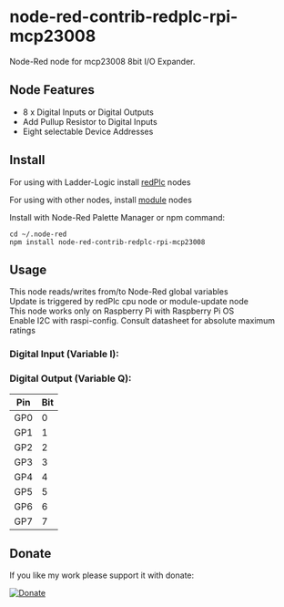 # node-red-contrib-redplc-rpi-mcp23008

Node-Red node for mcp23008 8bit I/O Expander.<br>

## Node Features
- 8 x Digital Inputs or Digital Outputs
- Add Pullup Resistor to Digital Inputs
- Eight selectable Device Addresses

## Install

For using with Ladder-Logic install
[redPlc](https://www.npmjs.com/package/node-red-contrib-redplc) nodes

For using with other nodes, install
[module](https://www.npmjs.com/package/node-red-contrib-redplc-module) nodes

Install with Node-Red Palette Manager or npm command:
```
cd ~/.node-red
npm install node-red-contrib-redplc-rpi-mcp23008
```
## Usage
This node reads/writes from/to Node-Red global variables<br>
Update is triggered by redPlc cpu node or module-update node<br>
This node works only on Raspberry Pi with Raspberry Pi OS<br>
Enable I2C with raspi-config.
Consult datasheet for absolute maximum ratings<br>

### Digital Input (Variable I):
### Digital Output (Variable Q):

|Pin|Bit|
|---|---|
|GP0|0|
|GP1|1|
|GP2|2|
|GP3|3|
|GP4|4|
|GP5|5|
|GP6|6|
|GP7|7|

## Donate
If you like my work please support it with donate:

[![Donate](https://img.shields.io/badge/Donate-PayPal-green.svg)](https://www.paypal.com/cgi-bin/webscr?cmd=_s-xclick&hosted_button_id=ZDRCZBQFWV3A6)
